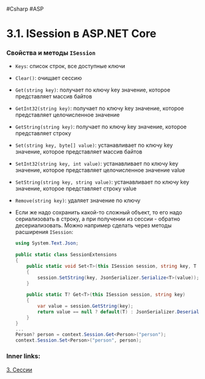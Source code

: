 #Csharp #ASP

# 3.1. ISession в ASP.NET Core

### Свойства и методы `ISession`

- `Keys`: список строк, все доступные ключи
- `Clear()`: очищает сессию
- `Get(string key)`: получает по ключу key значение, которое представляет массив байтов
- `GetInt32(string key)`: получает по ключу key значение, которое представляет целочисленное значение
- `GetString(string key)`: получает по ключу key значение, которое представляет строку
- `Set(string key, byte[] value)`: устанавливает по ключу key значение, которое представляет массив байтов
- `SetInt32(string key, int value)`: устанавливает по ключу key значение, которое представляет целочисленное значение value
- `SetString(string key, string value)`: устанавливает по ключу key значение, которое представляет строку value
- `Remove(string key)`: удаляет значение по ключу
- Если же надо сохранить какой-то сложный объект, то его надо сериализовать в строку, а при получении из сессии - обратно десериализовать. Можно например сделать через методы расширения `ISession`:
	
	```csharp
	using System.Text.Json;
	 
	public static class SessionExtensions
	{
	    public static void Set<T>(this ISession session, string key, T value)
	    {
	        session.SetString(key, JsonSerializer.Serialize<T>(value));
	    }
	 
	    public static T? Get<T>(this ISession session, string key)
	    {
	        var value = session.GetString(key);
	        return value == null ? default(T) : JsonSerializer.Deserialize<T>(value);
	    }
	}
	...
	Person? person = context.Session.Get<Person>("person");
	context.Session.Set<Person>("person", person);
	```

### Inner links:
[3. Сессии](1.%20Languages/C-sharp/WEB/ASP.NET/ASP.NET%20Core/7.%20Состояние,%20куки%20и%20сессии/3.%20Сессии.md)